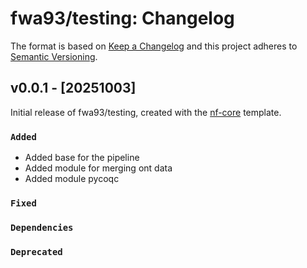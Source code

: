 # fwa93/testing: Changelog

The format is based on [Keep a Changelog](https://keepachangelog.com/en/1.0.0/)
and this project adheres to [Semantic Versioning](https://semver.org/spec/v2.0.0.html).

## v0.0.1 - [20251003]

Initial release of fwa93/testing, created with the [nf-core](https://nf-co.re/) template.

### `Added`

- Added base for the pipeline
- Added module for merging ont data
- Added module pycoqc

### `Fixed`

### `Dependencies`

### `Deprecated`

